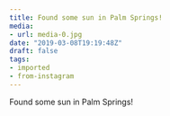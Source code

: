 ```yaml
---
title: Found some sun in Palm Springs!
media:
- url: media-0.jpg
date: "2019-03-08T19:19:48Z"
draft: false
tags:
- imported
- from-instagram
---
```

Found some sun in Palm Springs\!

